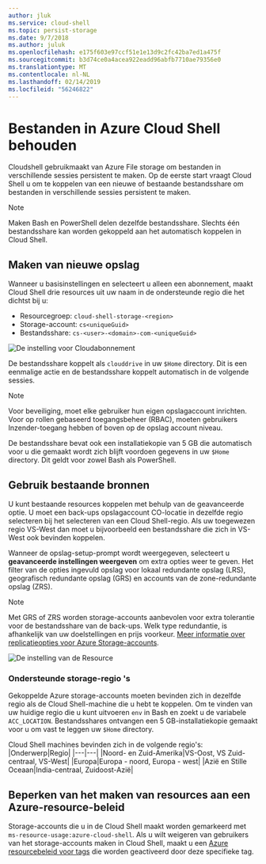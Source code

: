 ```yaml
---
author: jluk
ms.service: cloud-shell
ms.topic: persist-storage
ms.date: 9/7/2018
ms.author: juluk
ms.openlocfilehash: e175f603e97ccf51e1e13d9c2fc42ba7ed1a475f
ms.sourcegitcommit: b3d74ce0a4acea922eadd96abfb7710ae79356e0
ms.translationtype: MT
ms.contentlocale: nl-NL
ms.lasthandoff: 02/14/2019
ms.locfileid: "56246822"
---
```

# <a name="persist-files-in-azure-cloud-shell"></a>Bestanden in Azure Cloud Shell behouden
Cloudshell gebruikmaakt van Azure File storage om bestanden in verschillende sessies persistent te maken. Op de eerste start vraagt Cloud Shell u om te koppelen van een nieuwe of bestaande bestandsshare om bestanden in verschillende sessies persistent te maken.

> [!NOTE]
> Maken Bash en PowerShell delen dezelfde bestandsshare. Slechts één bestandsshare kan worden gekoppeld aan het automatisch koppelen in Cloud Shell.

## <a name="create-new-storage"></a>Maken van nieuwe opslag

Wanneer u basisinstellingen en selecteert u alleen een abonnement, maakt Cloud Shell drie resources uit uw naam in de ondersteunde regio die het dichtst bij u:
* Resourcegroep: `cloud-shell-storage-<region>`
* Storage-account: `cs<uniqueGuid>`
* Bestandsshare: `cs-<user>-<domain>-com-<uniqueGuid>`

![De instelling voor Cloudabonnement](../articles/cloud-shell/media/persisting-shell-storage/basic-storage.png)

De bestandsshare koppelt als `clouddrive` in uw `$Home` directory. Dit is een eenmalige actie en de bestandsshare koppelt automatisch in de volgende sessies. 

> [!NOTE]
> Voor beveiliging, moet elke gebruiker hun eigen opslagaccount inrichten.  Voor op rollen gebaseerd toegangsbeheer (RBAC), moeten gebruikers Inzender-toegang hebben of boven op de opslag account niveau.

De bestandsshare bevat ook een installatiekopie van 5 GB die automatisch voor u die gemaakt wordt zich blijft voordoen gegevens in uw `$Home` directory. Dit geldt voor zowel Bash als PowerShell.

## <a name="use-existing-resources"></a>Gebruik bestaande bronnen

U kunt bestaande resources koppelen met behulp van de geavanceerde optie. U moet een back-ups opslagaccount CO-locatie in dezelfde regio selecteren bij het selecteren van een Cloud Shell-regio. Als uw toegewezen regio VS-West dan moet u bijvoorbeeld een bestandsshare die zich in VS-West ook bevinden koppelen.

Wanneer de opslag-setup-prompt wordt weergegeven, selecteert u **geavanceerde instellingen weergeven** om extra opties weer te geven. Het filter van de opties ingevuld opslag voor lokaal redundante opslag (LRS), geografisch redundante opslag (GRS) en accounts van de zone-redundante opslag (ZRS). 

> [!NOTE]
> Met GRS of ZRS worden storage-accounts aanbevolen voor extra tolerantie voor de bestandsshare van de back-ups. Welk type redundantie, is afhankelijk van uw doelstellingen en prijs voorkeur. [Meer informatie over replicatieopties voor Azure Storage-accounts](https://docs.microsoft.com/azure/storage/common/storage-redundancy).

![De instelling van de Resource](../articles/cloud-shell/media/persisting-shell-storage/advanced-storage.png)

### <a name="supported-storage-regions"></a>Ondersteunde storage-regio 's
Gekoppelde Azure storage-accounts moeten bevinden zich in dezelfde regio als de Cloud Shell-machine die u hebt te koppelen. Om te vinden van uw huidige regio die u kunt uitvoeren `env` in Bash en zoekt u de variabele `ACC_LOCATION`. Bestandsshares ontvangen een 5 GB-installatiekopie gemaakt voor u om vast te leggen uw `$Home` directory.

Cloud Shell machines bevinden zich in de volgende regio's:
|Onderwerp|Regio|
|---|---|
|Noord- en Zuid-Amerika|VS-Oost, VS Zuid-centraal, VS-West|
|Europa|Europa - noord, Europa - west|
|Azië en Stille Oceaan|India-centraal, Zuidoost-Azië|

## <a name="restrict-resource-creation-with-an-azure-resource-policy"></a>Beperken van het maken van resources aan een Azure-resource-beleid
Storage-accounts die u in de Cloud Shell maakt worden gemarkeerd met `ms-resource-usage:azure-cloud-shell`. Als u wilt weigeren van gebruikers van het storage-accounts maken in Cloud Shell, maakt u een [Azure resourcebeleid voor tags](../articles/azure-policy/json-samples.md) die worden geactiveerd door deze specifieke tag.
